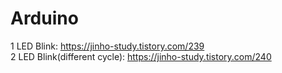 # Arduino  

1 LED Blink: https://jinho-study.tistory.com/239  
2 LED Blink(different cycle): https://jinho-study.tistory.com/240  
 
